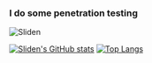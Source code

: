 ### I do some penetration testing
<p align="left"> <img src="https://komarev.com/ghpvc/?username=Sliden101" alt="Sliden" /> </p>

[![Sliden's GitHub stats](https://github-readme-stats.vercel.app/api?username=Sliden101)](https://github.com/anuraghazra/github-readme-stats)
[![Top Langs](https://github-readme-stats.vercel.app/api/top-langs/?username=Sliden101)](https://github.com/anuraghazra/github-readme-stats)

<!--
**Sliden101/Sliden101** is a ✨ _special_ ✨ repository because its `README.md` (this file) appears on your GitHub profile.

Here are some ideas to get you started:

- 🔭 I’m currently working on ...
- 🌱 I’m currently learning ...
- 👯 I’m looking to collaborate on ...
- 🤔 I’m looking for help with ...
- 💬 Ask me about ...
- 📫 How to reach me: ...
- 😄 Pronouns: ...
- ⚡ Fun fact: ...
-->
